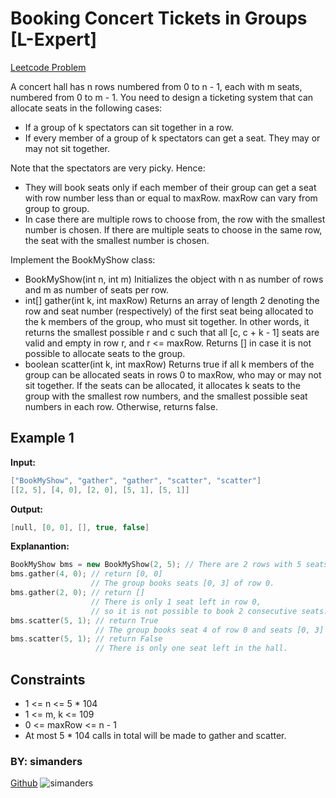 # Booking Concert Tickets in Groups [L-Expert]
[Leetcode Problem](https://leetcode.com/problems/booking-concert-tickets-in-groups/)

A concert hall has n rows numbered from 0 to n - 1, each with m seats, numbered from 0 to m - 1. You need to design a ticketing system that can allocate seats in the following cases:

- If a group of k spectators can sit together in a row.
- If every member of a group of k spectators can get a seat. They may or may not sit together.

Note that the spectators are very picky. Hence:

- They will book seats only if each member of their group can get a seat with row number less than or equal to maxRow. maxRow can vary from group to group.
- In case there are multiple rows to choose from, the row with the smallest number is chosen. If there are multiple seats to choose in the same row, the seat with the smallest number is chosen.

Implement the BookMyShow class:

- BookMyShow(int n, int m) Initializes the object with n as number of rows and m as number of seats per row.
- int[] gather(int k, int maxRow) Returns an array of length 2 denoting the row and seat number (respectively) of the first seat being allocated to the k members of the group, who must sit together. In other words, it returns the smallest possible r and c such that all [c, c + k - 1] seats are valid and empty in row r, and r <= maxRow. Returns [] in case it is not possible to allocate seats to the group.
- boolean scatter(int k, int maxRow) Returns true if all k members of the group can be allocated seats in rows 0 to maxRow, who may or may not sit together. If the seats can be allocated, it allocates k seats to the group with the smallest row numbers, and the smallest possible seat numbers in each row. Otherwise, returns false.

## Example 1

**Input:**
```cpp
["BookMyShow", "gather", "gather", "scatter", "scatter"]
[[2, 5], [4, 0], [2, 0], [5, 1], [5, 1]]
```
**Output:**
```cpp
[null, [0, 0], [], true, false]
```

**Explanantion:**
```cpp
BookMyShow bms = new BookMyShow(2, 5); // There are 2 rows with 5 seats each 
bms.gather(4, 0); // return [0, 0]
                  // The group books seats [0, 3] of row 0. 
bms.gather(2, 0); // return []
                  // There is only 1 seat left in row 0,
                  // so it is not possible to book 2 consecutive seats. 
bms.scatter(5, 1); // return True
                   // The group books seat 4 of row 0 and seats [0, 3] of row 1. 
bms.scatter(5, 1); // return False
                   // There is only one seat left in the hall.
```

## Constraints

- 1 <= n <= 5 * 104
- 1 <= m, k <= 109
- 0 <= maxRow <= n - 1
- At most 5 * 104 calls in total will be made to gather and scatter.

### BY: simanders
[Github](https://github.com/simanders)
![simanders](https://github.com/simanders.png)
